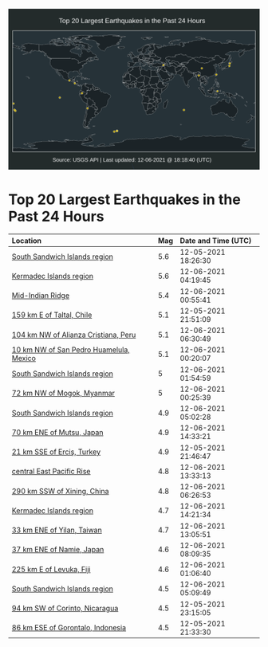 ![Map](./map.png)

# Top 20 Largest Earthquakes in the Past 24 Hours

| Location | Mag | Date and Time (UTC) |
|:---|:---|:---|
| [South Sandwich Islands region](https://earthquake.usgs.gov/earthquakes/eventpage/us6000g9bb) | 5.6 | 12-05-2021 18:26:30 |
| [Kermadec Islands region](https://earthquake.usgs.gov/earthquakes/eventpage/us6000g9e3) | 5.6 | 12-06-2021 04:19:45 |
| [Mid-Indian Ridge](https://earthquake.usgs.gov/earthquakes/eventpage/us6000g9d9) | 5.4 | 12-06-2021 00:55:41 |
| [159 km E of Taltal, Chile](https://earthquake.usgs.gov/earthquakes/eventpage/us6000g9c2) | 5.1 | 12-05-2021 21:51:09 |
| [104 km NW of Alianza Cristiana, Peru](https://earthquake.usgs.gov/earthquakes/eventpage/us6000g9ew) | 5.1 | 12-06-2021 06:30:49 |
| [10 km NW of San Pedro Huamelula, Mexico](https://earthquake.usgs.gov/earthquakes/eventpage/us6000g9d3) | 5.1 | 12-06-2021 00:20:07 |
| [South Sandwich Islands region](https://earthquake.usgs.gov/earthquakes/eventpage/us6000g9dj) | 5 | 12-06-2021 01:54:59 |
| [72 km NW of Mogok, Myanmar](https://earthquake.usgs.gov/earthquakes/eventpage/us6000g9d4) | 5 | 12-06-2021 00:25:39 |
| [South Sandwich Islands region](https://earthquake.usgs.gov/earthquakes/eventpage/us6000g9ec) | 4.9 | 12-06-2021 05:02:28 |
| [70 km ENE of Mutsu, Japan](https://earthquake.usgs.gov/earthquakes/eventpage/us6000g9h4) | 4.9 | 12-06-2021 14:33:21 |
| [21 km SSE of Erciş, Turkey](https://earthquake.usgs.gov/earthquakes/eventpage/us6000g9c1) | 4.9 | 12-05-2021 21:46:47 |
| [central East Pacific Rise](https://earthquake.usgs.gov/earthquakes/eventpage/us6000g9gt) | 4.8 | 12-06-2021 13:33:13 |
| [290 km SSW of Xining, China](https://earthquake.usgs.gov/earthquakes/eventpage/us6000g9ev) | 4.8 | 12-06-2021 06:26:53 |
| [Kermadec Islands region](https://earthquake.usgs.gov/earthquakes/eventpage/us6000g9h0) | 4.7 | 12-06-2021 14:21:34 |
| [33 km ENE of Yilan, Taiwan](https://earthquake.usgs.gov/earthquakes/eventpage/us6000g9gg) | 4.7 | 12-06-2021 13:05:51 |
| [37 km ENE of Namie, Japan](https://earthquake.usgs.gov/earthquakes/eventpage/us6000g9f9) | 4.6 | 12-06-2021 08:09:35 |
| [225 km E of Levuka, Fiji](https://earthquake.usgs.gov/earthquakes/eventpage/us6000g9da) | 4.6 | 12-06-2021 01:06:40 |
| [South Sandwich Islands region](https://earthquake.usgs.gov/earthquakes/eventpage/us6000g9ez) | 4.5 | 12-06-2021 05:09:49 |
| [94 km SW of Corinto, Nicaragua](https://earthquake.usgs.gov/earthquakes/eventpage/us6000g9cu) | 4.5 | 12-05-2021 23:15:05 |
| [86 km ESE of Gorontalo, Indonesia](https://earthquake.usgs.gov/earthquakes/eventpage/us6000g9c0) | 4.5 | 12-05-2021 21:33:30 |
